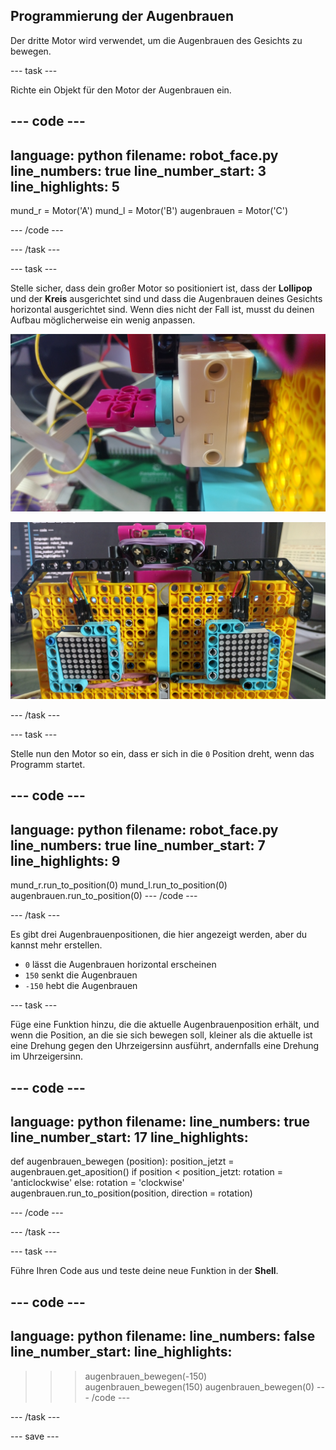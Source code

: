 ## Programmierung der Augenbrauen

Der dritte Motor wird verwendet, um die Augenbrauen des Gesichts zu bewegen.

--- task ---

Richte ein Objekt für den Motor der Augenbrauen ein.

--- code ---
---
language: python 
filename: robot_face.py 
line_numbers: true 
line_number_start: 3
line_highlights: 5
---
mund_r = Motor('A') 
mund_l = Motor('B') 
augenbrauen = Motor('C')

--- /code ---

--- /task ---

--- task ---

Stelle sicher, dass dein großer Motor so positioniert ist, dass der **Lollipop** und der **Kreis** ausgerichtet sind und dass die Augenbrauen deines Gesichts horizontal ausgerichtet sind. Wenn dies nicht der Fall ist, musst du deinen Aufbau möglicherweise ein wenig anpassen.

![Motor so gedreht, dass Lutscher und Kreis ausgerichtet sind.](images/motor_0.jpg)

![Das Robotergesicht mit den Augenbrauen in einer horizontalen Position.](images/horizontal_eyebrows.jpg)

--- /task ---

--- task ---

Stelle nun den Motor so ein, dass er sich in die `0` Position dreht, wenn das Programm startet.

--- code ---
---
language: python 
filename: robot_face.py 
line_numbers: true 
line_number_start: 7
line_highlights: 9
---
mund_r.run_to_position(0) 
mund_l.run_to_position(0) 
augenbrauen.run_to_position(0)
--- /code ---

--- /task ---

Es gibt drei Augenbrauenpositionen, die hier angezeigt werden, aber du kannst mehr erstellen.

- `0` lässt die Augenbrauen horizontal erscheinen
- `150` senkt die Augenbrauen
- `-150` hebt die Augenbrauen


--- task ---

Füge eine Funktion hinzu, die die aktuelle Augenbrauenposition erhält, und wenn die Position, an die sie sich bewegen soll, kleiner als die aktuelle ist eine Drehung gegen den Uhrzeigersinn ausführt, andernfalls eine Drehung im Uhrzeigersinn.

--- code ---
---
language: python 
filename: 
line_numbers: true 
line_number_start: 17
line_highlights:
---
def augenbrauen_bewegen (position): 
    position_jetzt = augenbrauen.get_aposition() 
    if position < position_jetzt: 
        rotation = 'anticlockwise' 
    else: 
        rotation = 'clockwise' 
    augenbrauen.run_to_position(position, direction = rotation)

--- /code ---

--- /task ---

--- task ---

Führe Ihren Code aus und teste deine neue Funktion in der **Shell**.

--- code ---
---
language: python 
filename: 
line_numbers: false 
line_number_start:
line_highlights:
---
> > > augenbrauen_bewegen(-150) 
> > > augenbrauen_bewegen(150) 
> > > augenbrauen_bewegen(0)
--- /code ---

--- /task ---

--- save ---
